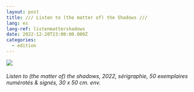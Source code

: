 ```yaml
---
layout: post
title: /// Listen to (the matter of) the Shadows ///
lang: es
lang-ref: listenmattershadows
date: 2022-12-20T23:00:00.000Z
categories:
  - edition
---
```


![](/Listen_to_\(the_matter_of\)_the_shadows_SCAN_\(300\)_UP.jpg)

###### *Listen to (the matter of) the shadows*, 2022, sérigraphie, 50 exemplaires numérotés & signés, 30 x 50 cm. env.
